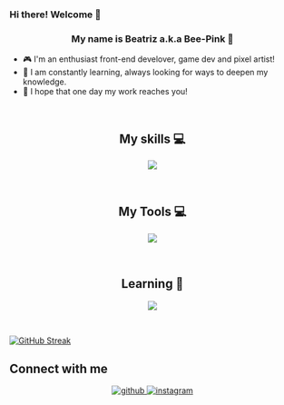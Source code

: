 ### Hi there! Welcome 👋  
### <div align="center">My name is Beatriz a.k.a Bee-Pink 🐝</div>  
- 🎮 I'm an enthusiast front-end develover, game dev and pixel artist!  
- 🌱 I am constantly learning, always looking for ways to deepen my knowledge.  
- 🌟 I hope that one day my work reaches you!   
<br/>  

## <div align="center">My skills 💻</div>
<p align="center">
  <a href="https://skillicons.dev">
    <img src="https://skillicons.dev/icons?i=html,java,js,c,css" />
  </a>
</p>
<br/>

## <div align="center">My Tools 💻</div>
<p align="center">
  <a href="https://skillicons.dev">
    <img src="https://skillicons.dev/icons?i=eclipse,git,vscode,obsidian" />
  </a>
</p>
<br/>

## <div align="center">Learning 📌</div>
<p align="center">
  <a href="https://skillicons.dev">
    <img src="https://skillicons.dev/icons?i=blender,godot,unity" />
  </a>
</p>
<br/>

<a href="https://git.io/streak-stats"><img src="https://streak-stats.demolab.com?user=Bee-Pink&theme=dracula&hide_border=true&exclude_days=Sun%2CSat" alt="GitHub Streak" /></a>
<br/>  

## Connect with me  
<div align="center">
<a href="https://github.com/Bee-Pink" target="_blank">
<img src=https://img.shields.io/badge/github-%2324292e.svg?&style=for-the-badge&logo=github&logoColor=white alt=github style="margin-bottom: 5px;" />
</a>
<a href="https://instagram.com/bea_cmf" target="_blank">
<img src=https://img.shields.io/badge/instagram-%23000000.svg?&style=for-the-badge&logo=instagram&logoColor=white alt=instagram style="margin-bottom: 5px;" />
</a>  
</div>  
<br/>
